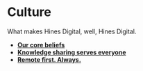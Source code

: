 # Culture

What makes Hines Digital, well, Hines Digital.

* **[Our core beliefs](core-beliefs/README.md)**
* **[Knowledge sharing serves everyone](knowledge-sharing/README.md)**
* **[Remote first. Always.](remote-first/README.md)**